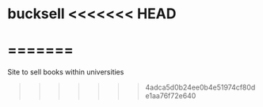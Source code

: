 bucksell
<<<<<<< HEAD
========
=======
========

Site to sell books within universities
>>>>>>> 4adca5d0b24ee0b4e51974cf80de1aa76f72e640
